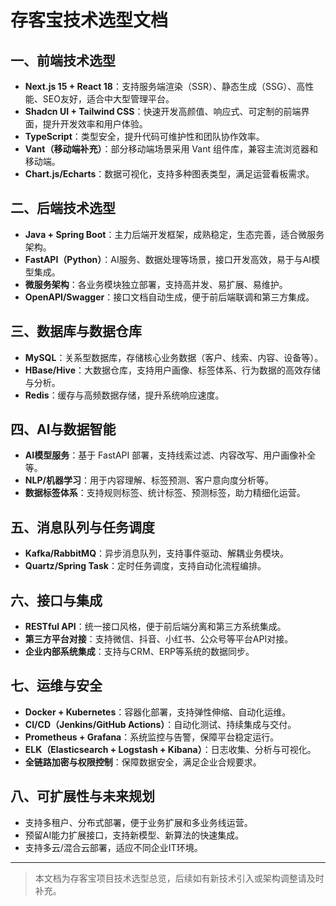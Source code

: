# 存客宝技术选型文档

## 一、前端技术选型
- **Next.js 15 + React 18**：支持服务端渲染（SSR）、静态生成（SSG）、高性能、SEO友好，适合中大型管理平台。
- **Shadcn UI + Tailwind CSS**：快速开发高颜值、响应式、可定制的前端界面，提升开发效率和用户体验。
- **TypeScript**：类型安全，提升代码可维护性和团队协作效率。
- **Vant（移动端补充）**：部分移动端场景采用 Vant 组件库，兼容主流浏览器和移动端。
- **Chart.js/Echarts**：数据可视化，支持多种图表类型，满足运营看板需求。

## 二、后端技术选型
- **Java + Spring Boot**：主力后端开发框架，成熟稳定，生态完善，适合微服务架构。
- **FastAPI（Python）**：AI服务、数据处理等场景，接口开发高效，易于与AI模型集成。
- **微服务架构**：各业务模块独立部署，支持高并发、易扩展、易维护。
- **OpenAPI/Swagger**：接口文档自动生成，便于前后端联调和第三方集成。

## 三、数据库与数据仓库
- **MySQL**：关系型数据库，存储核心业务数据（客户、线索、内容、设备等）。
- **HBase/Hive**：大数据仓库，支持用户画像、标签体系、行为数据的高效存储与分析。
- **Redis**：缓存与高频数据存储，提升系统响应速度。

## 四、AI与数据智能
- **AI模型服务**：基于 FastAPI 部署，支持线索过滤、内容改写、用户画像补全等。
- **NLP/机器学习**：用于内容理解、标签预测、客户意向度分析等。
- **数据标签体系**：支持规则标签、统计标签、预测标签，助力精细化运营。

## 五、消息队列与任务调度
- **Kafka/RabbitMQ**：异步消息队列，支持事件驱动、解耦业务模块。
- **Quartz/Spring Task**：定时任务调度，支持自动化流程编排。

## 六、接口与集成
- **RESTful API**：统一接口风格，便于前后端分离和第三方系统集成。
- **第三方平台对接**：支持微信、抖音、小红书、公众号等平台API对接。
- **企业内部系统集成**：支持与CRM、ERP等系统的数据同步。

## 七、运维与安全
- **Docker + Kubernetes**：容器化部署，支持弹性伸缩、自动化运维。
- **CI/CD（Jenkins/GitHub Actions）**：自动化测试、持续集成与交付。
- **Prometheus + Grafana**：系统监控与告警，保障平台稳定运行。
- **ELK（Elasticsearch + Logstash + Kibana）**：日志收集、分析与可视化。
- **全链路加密与权限控制**：保障数据安全，满足企业合规要求。

## 八、可扩展性与未来规划
- 支持多租户、分布式部署，便于业务扩展和多业务线运营。
- 预留AI能力扩展接口，支持新模型、新算法的快速集成。
- 支持多云/混合云部署，适应不同企业IT环境。

---

> 本文档为存客宝项目技术选型总览，后续如有新技术引入或架构调整请及时补充。

